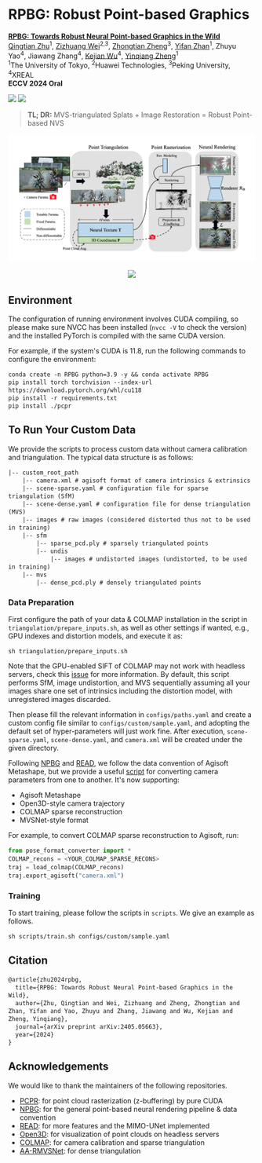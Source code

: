 # RPBG: Robust Point-based Graphics

[**RPBG: Towards Robust Neural Point-based Graphics in the Wild**](https://arxiv.org/abs/2405.05663)<br />
[Qingtian Zhu](https://qtzhu.me)<sup>1</sup>, [Zizhuang Wei](https://scholar.google.com/citations?user=3Vd4LlYAAAAJ&hl)<sup>2,3</sup>, [Zhongtian Zheng](https://zzttzz.github.io/)<sup>3</sup>, [Yifan Zhan](https://yifever20002.github.io)<sup>1</sup>, Zhuyu Yao<sup>4</sup>, Jiawang Zhang<sup>4</sup>, [Kejian Wu](https://scholar.google.com/citations?user=FXdoGrIAAAAJ)<sup>4</sup>, [Yinqiang Zheng](https://www.ai.u-tokyo.ac.jp/ja/members/yqzheng)<sup>1</sup><br />
<sup>1</sup>The University of Tokyo, <sup>2</sup>Huawei Technologies, <sup>3</sup>Peking University, <sup>4</sup>XREAL<br />
**ECCV 2024 Oral**


<a href='https://kaldir.vc.in.tum.de/scannetpp/benchmark/nvs'><img src='https://img.shields.io/badge/First_Place-ScanNet%2B%2B_NVS_Challenge-blue'></a>
<a href='https://www.gigavision.cn'><img src='https://img.shields.io/badge/State_of_the_Art-GigaMVS_Dataset-blue'></a>


> **TL; DR:**  MVS-triangulated Splats + Image Restoration = Robust Point-based NVS

<p align="center">
<img src="doc/rpbg.png" width="800">
</p>
<p align="center">
<img src="doc/nreal.gif" width="800">
</p>

## Environment

The configuration of running environment involves CUDA compiling, so please make sure NVCC has been installed (``nvcc -V`` to check the version) and the installed PyTorch is compiled with the same CUDA version.

For example, if the system's CUDA is 11.8, run the following commands to configure the environment:

```shell
conda create -n RPBG python=3.9 -y && conda activate RPBG
pip install torch torchvision --index-url https://download.pytorch.org/whl/cu118
pip install -r requirements.txt
pip install ./pcpr
```

## To Run Your Custom Data

We provide the scripts to process custom data without camera calibration and triangulation. The typical data structure is as follows:
```
|-- custom_root_path
    |-- camera.xml # agisoft format of camera intrinsics & extrinsics
    |-- scene-sparse.yaml # configuration file for sparse triangulation (SfM)
    |-- scene-dense.yaml # configuration file for dense triangulation (MVS)
    |-- images # raw images (considered distorted thus not to be used in training)
    |-- sfm
        |-- sparse_pcd.ply # sparsely triangulated points
        |-- undis 
            |-- images # undistorted images (undistorted, to be used in training)
    |-- mvs
        |-- dense_pcd.ply # densely triangulated points
```

### Data Preparation
First configure the path of your data & COLMAP installation in the script in `triangulation/prepare_inputs.sh`, as well as other settings if wanted, e.g., GPU indexes and distortion models, and execute it as:

```
sh triangulation/prepare_inputs.sh
```
Note that the GPU-enabled SIFT of COLMAP may not work with headless servers, check this [issue](https://github.com/QT-Zhu/RPBG/issues/1) for more information. By default, this script performs SfM, image undistortion, and MVS sequentially assuming all your images share one set of intrinsics including the distortion model, with unregistered images discarded.

Then please fill the relevant information in `configs/paths.yaml` and create a custom config file similar to `configs/custom/sample.yaml`, and adopting the default set of hyper-parameters will just work fine. After execution, `scene-sparse.yaml`, `scene-dense.yaml`, and `camera.xml` will be created under the given directory.

Following [NPBG](https://github.com/alievk/npbg) and [READ](https://github.com/JOP-Lee/READ), we follow the data convention of Agisoft Metashape, but we provide a useful [script](https://github.com/QT-Zhu/RPBG/blob/main/tools/pose_format_converter.py) for converting camera parameters from one to another. It's now supporting:

- Agisoft Metashape
- Open3D-style camera trajectory
- COLMAP sparse reconstruction
- MVSNet-style format

For example, to convert COLMAP sparse reconstruction to Agisoft, run:

```python
from pose_format_converter import *
COLMAP_recons = <YOUR_COLMAP_SPARSE_RECONS>
traj = load_colmap(COLMAP_recons)
traj.export_agisoft("camera.xml")
```


### Training
To start training, please follow the scripts in `scripts`.
We give an example as follows.
```
sh scripts/train.sh configs/custom/sample.yaml
```

## Citation
```
@article{zhu2024rpbg,
  title={RPBG: Towards Robust Neural Point-based Graphics in the Wild},
  author={Zhu, Qingtian and Wei, Zizhuang and Zheng, Zhongtian and Zhan, Yifan and Yao, Zhuyu and Zhang, Jiawang and Wu, Kejian and Zheng, Yinqiang},
  journal={arXiv preprint arXiv:2405.05663},
  year={2024}
}
```

## Acknowledgements
We would like to thank the maintainers of the following repositories.
- [PCPR](https://github.com/wuminye/PCPR): for point cloud rasterization (z-buffering) by pure CUDA
- [NPBG](https://github.com/alievk/npbg): for the general point-based neural rendering pipeline & data convention
- [READ](https://github.com/JOP-Lee/READ): for more features and the MIMO-UNet implemented
- [Open3D](https://github.com/isl-org/Open3D): for visualization of point clouds on headless servers
- [COLMAP](https://colmap.github.io): for camera calibration and sparse triangulation
- [AA-RMVSNet](https://github.com/QT-Zhu/AA-RMVSNet): for dense triangulation
